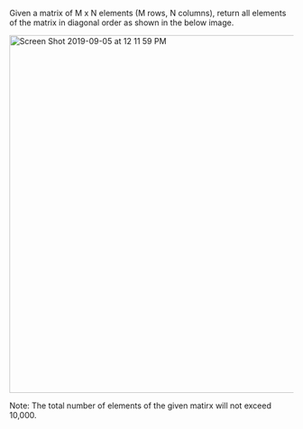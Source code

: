 Given a matrix of M x N elements (M rows, N columns), return all elements of the matrix in diagonal order as shown in the below image.

<img width="635" alt="Screen Shot 2019-09-05 at 12 11 59 PM" src="https://user-images.githubusercontent.com/46575719/64374088-ecd7e180-cfd7-11e9-825d-91b8ce597ce8.png">

Note: The total number of elements of the given matirx will not exceed 10,000.

